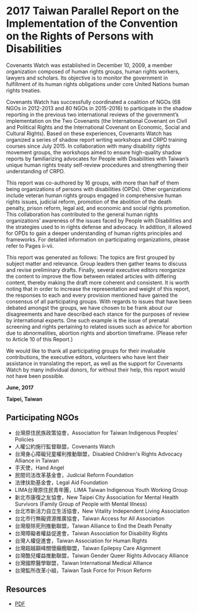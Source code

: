 # 2017 Taiwan Parallel Report on the Implementation of the Convention on the Rights of Persons with Disabilities

Covenants Watch was established in December 10, 2009, a member organization composed of human rights groups, human rights workers, lawyers and scholars. Its objective is to monitor the government in fulfillment of its human rights obligations under core United Nations human rights treaties.

Covenants Watch has successfully coordinated a coalition of NGOs (68 NGOs in 2012-2013 and 80 NGOs in 2015-2016) to participate in the shadow reporting in the previous two international reviews of the government’s implementation on the Two Covenants (the International Covenant on Civil and Political Rights and the International Covenant on Economic, Social and Cultural Rights). Based on these experiences, Covenants Watch has organized a series of shadow report writing workshops and CRPD training courses since July 2015. In collaboration with many disability rights movement groups, the workshops aimed to ensure high-quality shadow reports by familiarizing advocates for People with Disabilities with Taiwan’s unique human rights treaty self-review procedures and strengthening their understanding of CRPD.

This report was co-authored by 16 groups, with more than half of them being organizations of persons with disabilities (OPDs). Other organizations include veteran human rights groups engaged in comprehensive human rights issues, judicial reform, promotion of the abolition of the death penalty, prison reform, legal aid, and economic and social rights promotion. This collaboration has contributed to the general human rights organizations’ awareness of the issues faced by People with Disabilities and the strategies used to in rights defense and advocacy. In addition, it allowed for OPDs to gain a deeper understanding of human rights principles and frameworks. For detailed information on participating organizations, please refer to Pages ii-vii.

This report was generated as follows: The topics are first grouped by subject matter and relevance. Group leaders then gather teams to discuss and revise preliminary drafts. Finally, several executive editors reorganize the content to improve the flow between related articles with differing content, thereby making the draft more coherent and consistent. It is worth noting that in order to increase the representation and weight of this report, the responses to each and every provision mentioned have gained the consensus of all participating groups. With regards to issues that have been debated amongst the groups, we have chosen to be frank about our disagreements and have described each stance for the purposes of review by international experts.  One such example is the issue of prenatal screening and rights pertaining to related issues such as advice for abortion due to abnormalities, abortion rights and abortion timeframe. (Please refer to Article 10 of this Report.)

We would like to thank all participating groups for their invaluable contributions, the executive editors, volunteers who have lent their assistance in translating the report, as well as the support for Covenants Watch by many individual donors, for without their help, this report would not have been possible.

**June, 2017**

**Taipei, Taiwan**

## Participating NGOs

- 台灣原住民族政策協會，Association for Taiwan Indigenous Peoples' Policies
- 人權公約施行監督聯盟，Covenants Watch
- 台灣身心障礙兒童權利推動聯盟，Disabled Children's Rights Advocacy Alliance in Taiwan
- 手天使，Hand Angel
- 民間司法改革基金會，Judicial Reform Foundation
- 法律扶助基金會，Legal Aid Foundation
- LIMA台灣原住民青年團，LIMA Taiwan Indigenous Youth Working Group
- 新北市康復之友協會，New Taipei City Association for Mental Health Survivors (Family Group of People with Mental Illness)
- 台北市新活力自立生活協會，New Vitality Independent Living Association
- 台北市行無礙資源推廣協會，Taiwan Access for All Association
- 台灣廢除死刑推動聯盟，Taiwan Alliance to End the Death Penalty
- 台灣障礙者權益促進會，Taiwan Association for Disability Rights
- 台灣人權促進會，Taiwan Association for Human Rights
- 台灣超越巔峰關懷癲癇聯盟，Taiwan Epilepsy Care Alignment
- 台灣酷兒權益推動聯盟，Taiwan Gender Queer Rights Advocacy Alliance
- 台灣國際醫學聯盟，Taiwan International Medical Alliance
- 台灣監所改革小組，Taiwan Task Force for Prison Reform

## Resources

* [PDF](pdf/CRPD_Parallel-Report_CW_072017.pdf)

